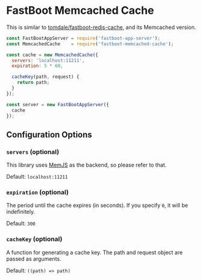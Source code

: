 # FastBoot Memcached Cache

This is similar to [tomdale/fastboot-redis-cache](https://github.com/tomdale/fastboot-redis-cache), and its Memcached version.

``` js
const FastBootAppServer = require('fastboot-app-server');
const MemcachedCache    = require('fastboot-memcached-cache');

const cache = new MemcachedCache({
  servers: 'localhost:11211',
  expiration: 5 * 60,

  cacheKey(path, request) {
    return path;
  }
});

const server = new FastBootAppServer({
  cache
});
```

## Configuration Options

### `servers` (optional)

This library uses [MemJS](https://github.com/alevy/memjs) as the backend, so please refer to that.

Default: `localhost:11211`

### `expiration` (optional)

The period until the cache expires (in seconds). If you specify `0`, it will be indefinitely.

Default: `300`

### `cacheKey` (optional)

A function for generating a cache key. The path and request object are passed as arguments.

Default: `((path) => path)`
